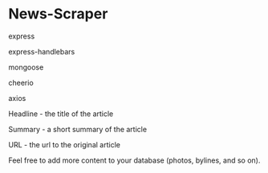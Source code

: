 # News-Scraper
express

express-handlebars

mongoose

cheerio

axios



Headline - the title of the article

Summary - a short summary of the article

URL - the url to the original article

Feel free to add more content to your database (photos, bylines, and so on).
